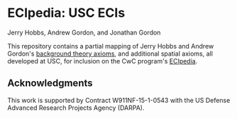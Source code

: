 # ECIpedia: USC ECIs
Jerry Hobbs, Andrew Gordon, and Jonathan Gordon

This repository contains a partial mapping of Jerry Hobbs and Andrew
Gordon's [background theory axioms](https://isi.edu/~hobbs/csk.html),
and additional spatial axioms, all developed at USC, for inclusion on
the CwC program's [ECIpedia](https://ecipedia.sift.net/eci-web).

## Acknowledgments

This work is supported by Contract W911NF-15-1-0543 with the US Defense
Advanced Research Projects Agency (DARPA).

